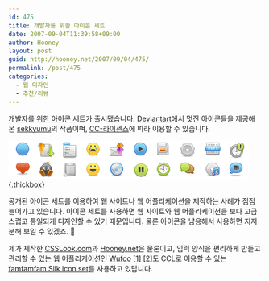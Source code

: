 ```yaml
---
id: 475
title: 개발자를 위한 아이콘 세트
date: 2007-09-04T11:39:58+09:00
author: Hooney
layout: post
guid: http://hooney.net/2007/09/04/475/
permalink: /post/475
categories:
  - 웹 디자인
  - 추천/리뷰
---
```

[개발자를 위한 아이콘 세트](http://sekkyumu.deviantart.com/art/Developpers-Icons-63052312)가 출시됐습니다. [Deviantart](http://www.deviantart.com/)에서 멋진 아이콘들을 제공해 온 [sekkyumu](http://sk.gotrooted.net/developpers-icons-out/)의 작품이며, [CC-라이센스](http://creativecommons.org/licenses/by-nd/2.5/deed.ko)에 따라 이용할 수 있습니다.

[<img src="/wp-content/uploads/2007/09/developpersicon.png" width="480" height="76" alt="개발자를 위한 Icon Set" class="imageframe" />](/wp-content/uploads/2007/09/developpersicon.png "개발자를 위한 Icon Set"){.thickbox}

공개된 아이콘 세트를 이용하여 웹 사이트나 웹 어플리케이션을 제작하는 사례가 점점 늘어가고 있습니다. 아이콘 세트를 사용하면 웹 사이트와 웹 어플리케이션을 보다 고급스럽고 통일되게 디자인할 수 있기 때문입니다. 물론 아이콘을 남용해서 사용하면 지저분해 보일 수 있겠죠. 🙂

제가 제작한 [CSSLook.com](http://csslook.com)과 [Hooney.net](http://hooney.net)은 물론이고, 입력 양식을 편리하게 만들고 관리할 수 있는 웹 어플리케이션인 [Wufoo](http://wufoo.com/) [[1]](http://wufoo.com/images/screenshots/3.gif) [[2]](http://wufoo.com/images/screenshots/5.gif)도 CCL로 이용할 수 있는 [famfamfam Silk icon set](http://www.famfamfam.com/lab/icons/silk/)를 사용하고 있답니다.